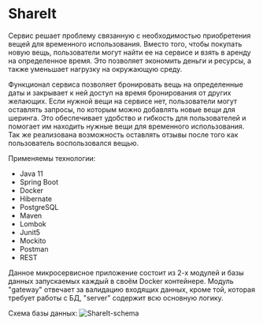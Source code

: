 # ShareIt
 Сервис решает проблему связанную с необходимостью приобретения вещей для временного использования. 
Вместо того, чтобы покупать новую вещь, пользователи могут найти ее на сервисе и взять в аренду на определенное время. 
Это позволяет экономить деньги и ресурсы, а также уменьшает нагрузку на окружающую среду.

Функционал сервиса позволяет бронировать вещь на определенные даты и закрывает к ней доступ на время бронирования от других желающих. 
Если нужной вещи на сервисе нет, пользователи могут оставлять запросы, по которым можно добавлять новые вещи для шеринга. 
Это обеспечивает удобство и гибкость для пользователей и помогает им находить нужные вещи для временного использования.
Так же реализована возможность оставлять отзывы после того как пользователь воспользовался вещью.

Применяемы технологии:
- Java 11
- Spring Boot
- Docker
- Hibernate
- PostgreSQL
- Maven
- Lombok
- Junit5 
- Mockito
- Postman
- REST

Данное микросервисное приложение состоит из 2-х модулей и базы данных запускаемых каждый в своём Docker контейнере.
Модуль "gateway" отвечает за валидацию входящих данных, кроме той, которая требует работы с БД, "server" содержит всю основную логику.

Схема базы данных:
![ShareIt-schema](https://user-images.githubusercontent.com/105507007/233737075-d061c419-f6c1-4dc0-ab86-8f86e2432134.png)
